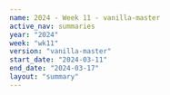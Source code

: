 ```yaml
---
name: 2024 - Week 11 - vanilla-master
active_nav: summaries
year: "2024"
week: "wk11"
version: "vanilla-master"
start_date: "2024-03-11"
end_date: "2024-03-17"
layout: "summary"
---
```


